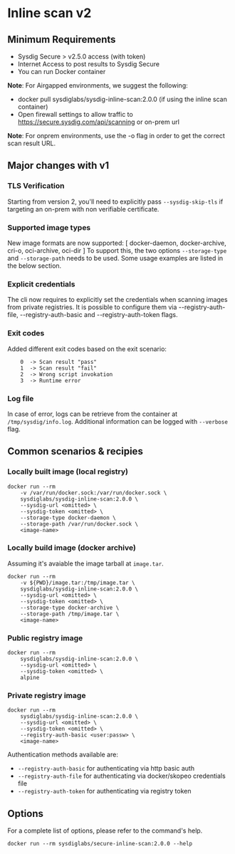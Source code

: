 # Inline scan v2

## Minimum Requirements

* Sysdig Secure > v2.5.0 access (with token)
* Internet Access to post results to Sysdig Secure
* You can run Docker container

**Note**: For Airgapped environments, we suggest the following:

* docker pull sysdiglabs/sysdig-inline-scan:2.0.0 (if using the inline scan container)
* Open firewall settings to allow traffic to https://secure.sysdig.com/api/scanning or on-prem url

**Note**: For onprem environments, use the -o flag in order to get the correct scan result URL.

## Major changes with v1

### TLS Verification

Starting from version 2, you'll need to explicitly pass `--sysdig-skip-tls` if targeting an on-prem with non verifiable certificate.

### Supported image types

New image formats are now supported: [ docker-daemon, docker-archive, cri-o, oci-archive, oci-dir ]
To support this, the two options `--storage-type` and `--storage-path` needs to be used.
Some usage examples are listed in the below section.

### Explicit credentials

The cli now requires to explicitly set the credentials when scanning images from private registries.
It is possible to configure them via --registry-auth-file, --registry-auth-basic and --registry-auth-token flags.

### Exit codes

Added different exit codes based on the exit scenario:
```
    0  -> Scan result "pass"
    1  -> Scan result "fail"
    2  -> Wrong script invokation
    3  -> Runtime error
```

### Log file

In case of error, logs can be retrieve from the container at `/tmp/sysdig/info.log`.
Additional information can be logged with `--verbose` flag.

## Common scenarios & recipies

### Locally built image (local registry)

```
docker run --rm
    -v /var/run/docker.sock:/var/run/docker.sock \
    sysdiglabs/sysdig-inline-scan:2.0.0 \
    --sysdig-url <omitted> \
    --sysdig-token <omitted> \
    --storage-type docker-daemon \
    --storage-path /var/run/docker.sock \
    <image-name>
```

### Locally build image (docker archive)

Assuming it's avaiable the image tarball at `image.tar`.

```
docker run --rm
    -v ${PWD}/image.tar:/tmp/image.tar \
    sysdiglabs/sysdig-inline-scan:2.0.0 \
    --sysdig-url <omitted> \
    --sysdig-token <omitted> \
    --storage-type docker-archive \
    --storage-path /tmp/image.tar \
    <image-name>
```


### Public registry image

```
docker run --rm
    sysdiglabs/sysdig-inline-scan:2.0.0 \
    --sysdig-url <omitted> \
    --sysdig-token <omitted> \
    alpine
```

### Private registry image
```
docker run --rm
    sysdiglabs/sysdig-inline-scan:2.0.0 \
    --sysdig-url <omitted> \
    --sysdig-token <omitted> \
    --registry-auth-basic <user:passw> \
    <image-name>
```

Authentication methods available are:
* `--registry-auth-basic` for authenticating via http basic auth
* `--registry-auth-file` for authenticating via docker/skopeo credentials file
* `--registry-auth-token` for authenticating via registry token

## Options

For a complete list of options, please refer to the command's help.

```
docker run --rm sysdiglabs/secure-inline-scan:2.0.0 --help
```
